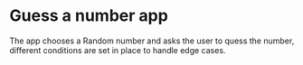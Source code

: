 # Guess a number app

The app chooses a Random number and asks the user to quess the number, different conditions are set in place to handle edge cases.

